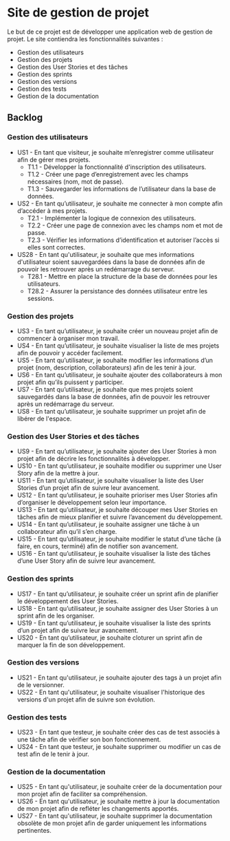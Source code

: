 # Site de gestion de projet

Le but de ce projet est de développer une application web de gestion de projet.
Le site contiendra les fonctionnalités suivantes :

- Gestion des utilisateurs
- Gestion des projets
- Gestion des User Stories et des tâches
- Gestion des sprints
- Gestion des versions
- Gestion des tests
- Gestion de la documentation

## Backlog

### Gestion des utilisateurs

- US1 - En tant que visiteur, je souhaite m’enregistrer comme utilisateur afin de gérer mes projets.
  - T1.1 - Développer la fonctionnalité d'inscription des utilisateurs.
  - T1.2 - Créer une page d’enregistrement avec les champs nécessaires (nom, mot de passe).
  - T1.3 - Sauvegarder les informations de l’utilisateur dans la base de données.
- US2 - En tant qu’utilisateur, je souhaite me connecter à mon compte afin d’accéder à mes projets.
  - T2.1 - Implémenter la logique de connexion des utilisateurs.
  - T2.2 - Créer une page de connexion avec les champs nom et mot de passe.
  - T2.3 - Vérifier les informations d’identification et autoriser l’accès si elles sont correctes.
- US28 - En tant qu'utilisateur, je souhaite que mes informations d'utilisateur soient sauvegardées dans la base de données afin de pouvoir les retrouver après un redémarrage du serveur.
  - T28.1 - Mettre en place la structure de la base de données pour les utilisateurs.
  - T28.2 - Assurer la persistance des données utilisateur entre les sessions.

### Gestion des projets

- US3 - En tant qu’utilisateur, je souhaite créer un nouveau projet afin de commencer à organiser mon travail.
- US4 - En tant qu’utilisateur, je souhaite visualiser la liste de mes projets afin de pouvoir y accéder facilement.
- US5 - En tant qu’utilisateur, je souhaite modifier les informations d’un projet (nom, description, collaborateurs) afin de les tenir à jour.
- US6 - En tant qu’utilisateur, je souhaite ajouter des collaborateurs à mon projet afin qu’ils puissent y participer.
- US7 - En tant qu’utilisateur, je souhaite que mes projets soient sauvegardés dans la base de données, afin de pouvoir les retrouver après un redémarrage du serveur.
- US8 - En tant qu’utilisateur, je souhaite supprimer un projet afin de libérer de l'espace.

### Gestion des User Stories et des tâches

- US9 - En tant qu’utilisateur, je souhaite ajouter des User Stories à mon projet afin de décrire les fonctionnalités à développer.
- US10 - En tant qu’utilisateur, je souhaite modifier ou supprimer une User Story afin de la mettre à jour.
- US11 - En tant qu’utilisateur, je souhaite visualiser la liste des User Stories d’un projet afin de suivre leur avancement.
- US12 - En tant qu’utilisateur, je souhaite prioriser mes User Stories afin d’organiser le développement selon leur importance.
- US13 - En tant qu’utilisateur, je souhaite découper mes User Stories en tâches afin de mieux planifier et suivre l’avancement du développement.
- US14 - En tant qu’utilisateur, je souhaite assigner une tâche à un collaborateur afin qu’il s’en charge.
- US15 - En tant qu’utilisateur, je souhaite modifier le statut d’une tâche (à faire, en cours, terminé) afin de notifier son avancement.
- US16 - En tant qu’utilisateur, je souhaite visualiser la liste des tâches d’une User Story afin de suivre leur avancement.

### Gestion des sprints

- US17 - En tant qu’utilisateur, je souhaite créer un sprint afin de planifier le développement des User Stories.
- US18 - En tant qu’utilisateur, je souhaite assigner des User Stories à un sprint afin de les organiser.
- US19 - En tant qu’utilisateur, je souhaite visualiser la liste des sprints d’un projet afin de suivre leur avancement.
- US20 - En tant qu’utilisateur, je souhaite cloturer un sprint afin de marquer la fin de son développement.

### Gestion des versions

- US21 - En tant qu'utilisateur, je souhaite ajouter des tags à un projet afin de le versionner.
- US22 - En tant qu'utilisateur, je souhaite visualiser l'historique des versions d'un projet afin de suivre son évolution.

### Gestion des tests

- US23 - En tant que testeur, je souhaite créer des cas de test associés à une tâche afin de vérifier son bon fonctionnement.
- US24 - En tant que testeur, je souhaite supprimer ou modifier un cas de test afin de le tenir à jour.

### Gestion de la documentation

- US25 - En tant qu'utilisateur, je souhaite créer de la documentation pour mon projet afin de faciliter sa compréhension.
- US26 - En tant qu'utilisateur, je souhaite mettre à jour la documentation de mon projet afin de refléter les changements apportés.
- US27 - En tant qu'utilisateur, je souhaite supprimer la documentation obsolète de mon projet afin de garder uniquement les informations pertinentes.


